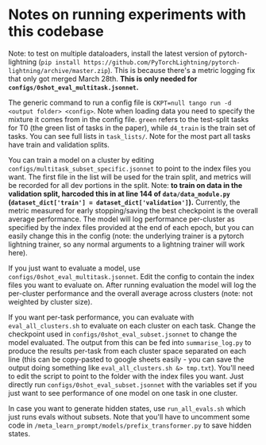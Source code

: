 # Notes on running experiments with this codebase

Note: to test on multiple dataloaders, install the latest version of pytorch-lightning (`pip install https://github.com/PyTorchLightning/pytorch-lightning/archive/master.zip`). This is because there's a metric logging fix that only got merged March 28th. **This is only needed for `configs/0shot_eval_multitask.jsonnet`.**

The generic command to run a config file is `CKPT=null tango run -d <output folder> <config>`. Note when loading data you need to specify the mixture it comes from in the config file. `green` refers to the test-split tasks for T0 (the green list of tasks in the paper), while `d4_train` is the train set of tasks. You can see full lists in `task_lists/`. Note for the most part all tasks have train and validation splits.

You can train a model on a cluster by editing `configs/multitask_subset_specific.jsonnet` to point to the index files you want. The first file in the list will be used for the train split, and metrics will be recorded for all dev portions in the split. Note: **to train on data in the validation split, harcoded this in at line 144 of `data/data_module.py` (`dataset_dict['train'] = dataset_dict['validation']`).** Currently, the metric measured for early stopping/saving the best checkpoint is the overall average performance. The model will log performance per-cluster as specified by the index files provided at the end of each epoch, but you can easily change this in the config (note: the underlying trainer is a pytorch lightning trainer, so any normal arguments to a lightning trainer will work here).

If you just want to evaluate a model, use `configs/0shot_eval_multitask.jsonnet`. Edit the config to contain the index files you want to evaluate on. After running evaluation the model will log the per-cluster performance and the overall average across clusters (note: not weighted by cluster size).

If you want per-task performance, you can evaluate with `eval_all_clusters.sh` to evaluate on each cluster on each task. Change the checkpoint used in `configs/0shot_eval_subset.jsonnet` to change the model evaluated. The output from this can be fed into `summarise_log.py` to produce the results per-task from each cluster space separated on each line (this can be copy-pasted to google sheets easily - you can save the output doing something like `eval_all_clusters.sh &> tmp.txt`). You'll need to edit the script to point to the folder with the index files you want. Just directly run `configs/0shot_eval_subset.jsonnet` with the variables set if you just want to see performance of one model on one task in one cluster.

In case you want to generate hidden states, use `run_all_evals.sh` which just runs evals without subsets. Note that you'll have to uncomment some code in `/meta_learn_prompt/models/prefix_transformer.py` to save hidden states.
